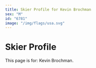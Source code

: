 ```yaml
---
title: Skier Profile for Kevin Brochman
sex: "M"
id: "6781"
image: "/img/flags/usa.svg" 
---
```


# Skier Profile

This page is for: Kevin Brochman.
    